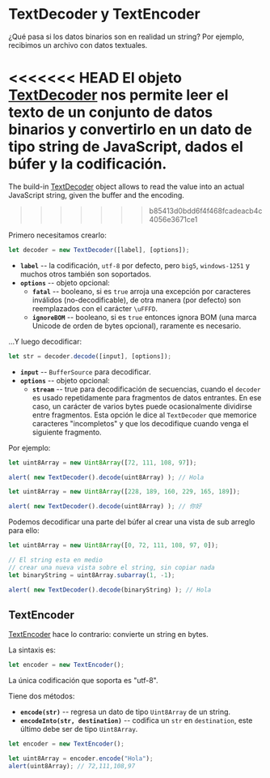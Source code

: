 # TextDecoder y TextEncoder

¿Qué pasa si los datos binarios son en realidad un string? Por ejemplo, recibimos un archivo con datos textuales.

<<<<<<< HEAD
El objeto [TextDecoder](https://encoding.spec.whatwg.org/#interface-textdecoder) nos permite leer el texto de un conjunto de datos binarios y convertirlo en un dato de tipo string de JavaScript, dados el búfer y la codificación.
=======
The build-in [TextDecoder](https://encoding.spec.whatwg.org/#interface-textdecoder) object allows to read the value into an actual JavaScript string, given the buffer and the encoding.
>>>>>>> b85413d0bdd6f4f468fcadeacb4c4056e3671ce1

Primero necesitamos crearlo:
```js
let decoder = new TextDecoder([label], [options]);
```

- **`label`** -- la codificación, `utf-8` por defecto, pero `big5`, `windows-1251` y muchos otros también son soportados.
- **`options`** -- objeto opcional:
  - **`fatal`** -- booleano, si es `true` arroja una excepción por caracteres inválidos (no-decodificable), de otra manera (por defecto) son reemplazados con el carácter `\uFFFD`.
  - **`ignoreBOM`** -- booleano, si es `true` entonces ignora BOM (una marca Unicode de orden de bytes opcional), raramente es necesario.

...Y luego decodificar:

```js
let str = decoder.decode([input], [options]);
```

- **`input`** -- `BufferSource` para decodificar.
- **`options`** -- objeto opcional:
  - **`stream`** -- true para decodificación de secuencias, cuando el `decoder` es usado repetidamente para fragmentos de datos entrantes. En ese caso, un carácter de varios bytes puede ocasionalmente dividirse entre fragmentos. Esta opción le dice al `TextDecoder` que memorice caracteres "incompletos" y que los decodifique cuando venga el siguiente fragmento.

Por ejemplo:

```js run
let uint8Array = new Uint8Array([72, 111, 108, 97]);

alert( new TextDecoder().decode(uint8Array) ); // Hola
```


```js run
let uint8Array = new Uint8Array([228, 189, 160, 229, 165, 189]);

alert( new TextDecoder().decode(uint8Array) ); // 你好
```

Podemos decodificar una parte del búfer al crear una vista de sub arreglo para ello:


```js run
let uint8Array = new Uint8Array([0, 72, 111, 108, 97, 0]);

// El string esta en medio
// crear una nueva vista sobre el string, sin copiar nada
let binaryString = uint8Array.subarray(1, -1);

alert( new TextDecoder().decode(binaryString) ); // Hola
```

## TextEncoder

[TextEncoder](https://encoding.spec.whatwg.org/#interface-textencoder) hace lo contrario: convierte un string en bytes.

La sintaxis es:

```js
let encoder = new TextEncoder();
```

La única codificación que soporta es "utf-8".

Tiene dos métodos:
- **`encode(str)`** -- regresa un dato de tipo `Uint8Array` de un string.
- **`encodeInto(str, destination)`** -- codifica un `str` en `destination`, este último debe ser de tipo `Uint8Array`.

```js run
let encoder = new TextEncoder();

let uint8Array = encoder.encode("Hola");
alert(uint8Array); // 72,111,108,97
```
